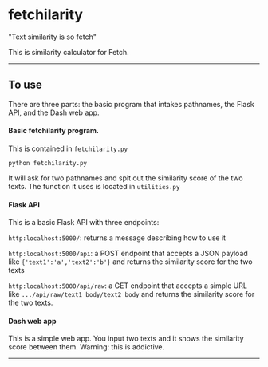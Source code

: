 # fetchilarity

"Text similarity is so fetch"

This is similarity calculator for Fetch. 

---

## To use

There are three parts: the basic program that intakes pathnames, the Flask API, and the Dash web app.

#### Basic fetchilarity program. 

This is contained in `fetchilarity.py`

```
python fetchilarity.py
```

It will ask for two pathnames and spit out the similarity score of the two texts. The function it uses is located in `utilities.py`

#### Flask API

This is a basic Flask API with three endpoints:

`http:localhost:5000/`: returns a message describing how to use it

`http:localhost:5000/api`: a POST endpoint that accepts a JSON payload like `{'text1':'a','text2':'b'}` and returns the similarity score for the two texts

`http:localhost:5000/api/raw`: a GET endpoint that accepts a simple URL like `.../api/raw/text1 body/text2 body` and returns the similarity score for the two texts. 


#### Dash web app

This is a simple web app. You input two texts and it shows the similarity score between them. Warning: this is addictive. 


---